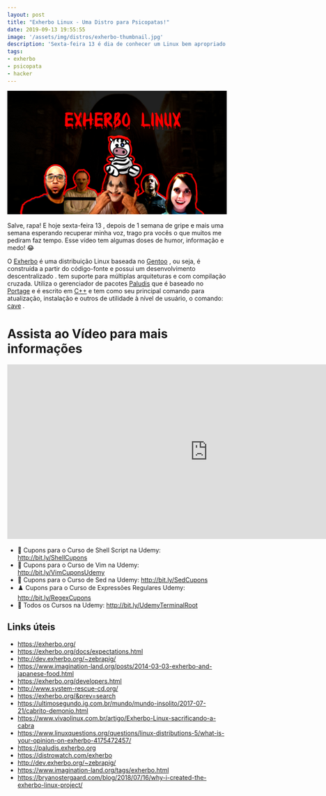 ```yaml
---
layout: post
title: "Exherbo Linux - Uma Distro para Psicopatas!"
date: 2019-09-13 19:55:55
image: '/assets/img/distros/exherbo-thumbnail.jpg'
description: 'Sexta-feira 13 é dia de conhecer um Linux bem apropriado.'
tags:
- exherbo
- psicopata
- hacker
---
```


![Exherbo Linux - Uma Distro para Psicopatas!](/assets/img/distros/exherbo-thumbnail.jpg)

Salve, rapa! E hoje sexta-feira 13 , depois de 1 semana de gripe e mais uma semana esperando recuperar minha voz, trago pra vocês o que muitos me pediram faz tempo. Esse vídeo tem algumas doses de humor, informação e medo! 😂️

O [Exherbo](https://exherbo.org/) é uma distribuição Linux baseada no [Gentoo](https://terminalroot.com.br/2017/05/como-instalar-o-gentoo.html) , ou seja, é construída a partir do código-fonte e possui um desenvolvimento descentralizado . tem suporte para múltiplas arquiteturas e com compilação cruzada. Utiliza o gerenciador de pacotes [Paludis](https://paludis.exherbo.org) que é baseado no [Portage](https://wiki.gentoo.org/wiki/Portage) e é escrito em [C++](https://en.cppreference.com) e tem como seu principal comando para atualização, instalação e outros de utilidade à nível de usuário, o comando: [cave](https://paludis.exherbo.org/clients/cave.html) .

# Assista ao Vídeo para mais informações

<script async src="https://pagead2.googlesyndication.com/pagead/js/adsbygoogle.js"></script>
<!-- Informat -->
<ins class="adsbygoogle"
     style="display:block"
     data-ad-client="ca-pub-2838251107855362"
     data-ad-slot="2327980059"
     data-ad-format="auto"
     data-full-width-responsive="true"></ins>
<script>
(adsbygoogle = window.adsbygoogle || []).push({});
</script>

<iframe width="920" height="400" src="https://www.youtube.com/embed/WKwOxNGYR3Q" frameborder="0" allow="accelerometer; autoplay; encrypted-media; gyroscope; picture-in-picture" allowfullscreen></iframe>

- 📇 Cupons para o Curso de Shell Script na Udemy: <http://bit.ly/ShellCupons>
- 📖 Cupons para o Curso de Vim na Udemy: <http://bit.ly/VimCuponsUdemy>
- 🔖 Cupons para o Curso de Sed na Udemy: <http://bit.ly/SedCupons>
- ♟️  Cupons para o Curso de Expressões Regulares Udemy: <http://bit.ly/RegexCupons>
- 🎁 Todos os Cursos na Udemy: <http://bit.ly/UdemyTerminalRoot>

## Links úteis

+ <https://exherbo.org/>
+ <https://exherbo.org/docs/expectations.html>
+ <http://dev.exherbo.org/~zebrapig/>
+ <https://www.imagination-land.org/posts/2014-03-03-exherbo-and-japanese-food.html>
+ <https://exherbo.org/developers.html>
+ <http://www.system-rescue-cd.org/>
+ <https://exherbo.org/&prev=search>
+ <https://ultimosegundo.ig.com.br/mundo/mundo-insolito/2017-07-21/cabrito-demonio.html>
+ <https://www.vivaolinux.com.br/artigo/Exherbo-Linux-sacrificando-a-cabra>
+ <https://www.linuxquestions.org/questions/linux-distributions-5/what-is-your-opinion-on-exherbo-4175472457/>
+ <https://paludis.exherbo.org>
+ <https://distrowatch.com/exherbo>
+ <http://dev.exherbo.org/~zebrapig/>
+ <https://www.imagination-land.org/tags/exherbo.html>
+ <https://bryanostergaard.com/blog/2018/07/16/why-i-created-the-exherbo-linux-project/>
    


